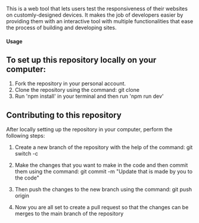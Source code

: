This is a web tool that lets users test the responsiveness of their websites on customly-designed devices. It makes the job of developers easier by providing them with an interactive tool with multiple functionalities that ease the process of building and developing sites.


#### Usage

## To set up this repository locally on your computer:

1. Fork the repository in your personal account.
2. Clone the repository using the command:
git clone <URL of the repository>
3. Run 'npm install' in your terminal and then run 'npm run dev'



## Contributing to this repository

After locally setting up the repository in your computer, perform the following steps:

1. Create a new branch of the repository with the help of the command:
git switch -c <branch-name>

4. Make the changes that you want to make in the code and then commit them using the command:
git commit -m "Update that is made by you to the code"

5. Then push the changes to the new branch using the command:
git push origin <branch-name>

6. Now you are all set to create a pull request so that the changes can be merges to the main branch of the repository


